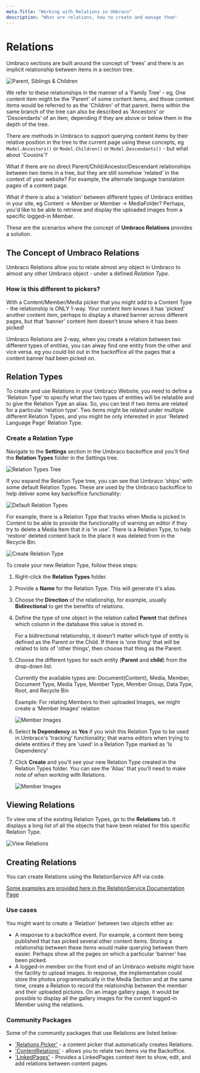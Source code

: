 ```yaml
---
meta.Title: "Working with Relations in Umbraco"
description: "What are relations, how to create and manage them"
---
```


# Relations

Umbraco sections are built around the concept of 'trees' and there is an implicit relationship between items in a section tree.

![Parent, Siblings & Children](images/parent-siblings-children.png)

We refer to these relationships in the manner of a 'Family Tree' - eg, One content item might be the 'Parent' of some content items, and those content items would be referred to as the 'Children' of that parent. Items within the same branch of the tree can also be described as 'Ancestors' or 'Descendants' of an item, depending if they are above or below them in the depth of the tree.

There are methods in Umbraco to support querying content items by their relative position in the tree to the current page using these concepts, eg `Model.Ancestors()` or `Model.Children()` or `Model.Descendants()` - but what about 'Cousins'?

What if there are no direct Parent/Child/Ancestor/Descendant relationships between two items in a tree, but they are still somehow 'related' in the context of your website? For example, the alternate language translation pages of a content page.

What if there is also a 'relation' between different types of Umbraco entities in your site, eg Content -> Member or Member -> MediaFolder? Perhaps, you'd like to be able to retrieve and display the uploaded images from a specific logged-in Member.

These are the scenarios where the concept of **Umbraco Relations** provides a solution.

## The Concept of Umbraco Relations

Umbraco Relations allow you to relate almost any object in Umbraco to almost any other Umbraco object - under a defined *Relation Type*.

### How is this different to pickers?

With a Content/Member/Media picker that you might add to a Content Type - the relationship is ONLY 1-way. Your content item knows it has 'picked' another content item, perhaps to display a shared banner across different pages, but that 'banner' content item doesn't know where it has been picked!

Umbraco Relations are 2-way, when you create a relation between two different types of entities, you can alway find one entity from the other and vice versa. eg you could list out in the backoffice all the pages that a content banner had been picked on.

## Relation Types

To create and use Relations in your Umbraco Website, you need to define a 'Relation Type' to specify what the two types of entities will be relatable and to give the Relation Type an alias. So, you can test if two items are related for a particular 'relation type'. Two items might be related under multiple different Relation Types, and you might be only interested in your 'Related Language Page' Relation Type.

### Create a Relation Type

Navigate to the **Settings** section in the Umbraco backoffice and you'll find the **Relation Types** folder in the Settings tree.

![Relation Types Tree](images/relation-types-tree.png)

If you expand the Relation Type tree, you can see that Umbraco 'ships' with some default Relation Types. These are used by the Umbraco backoffice to help deliver some key backoffice functionality:

![Default Relation Types](images/default-relation-types.png)

For example, there is a Relation Type that tracks when Media is picked in Content to be able to provide the functionality of warning an editor if they try to delete a Media Item that it is 'in use'. There is a Relation Type, to help 'restore' deleted content back to the place it was deleted from in the Recycle Bin.

![Create Relation Type](images/create-relation-type.png)

To create your new Relation Type, follow these steps:

1. Right-click the **Relation Types** folder.

2. Provide a **Name** for the Relation Type. This will generate it's alias.

3. Choose the **Direction** of the relationship, for example, usually **Bidirectional** to get the benefits of relations.

4. Define the type of one object in the relation called **Parent** that defines which column in the database this value is stored in.

   For a bidirectional relationship, it doesn't matter which type of entity is defined as the Parent or the Child. If there is 'one thing' that will be related to lots of 'other things', then choose that thing as the Parent.

5. Choose the different types for each entity (**Parent** and **child**) from the drop-down list.

    Currently the available types are: Document(Content), Media, Member, Document Type, Media Type, Member Type, Member Group, Data Type, Root, and Recycle Bin

    Example: For relating Members to their uploaded Images, we might create a 'Member Images' relation

    ![Member Images](images/member-images.png)

6. Select **Is Dependency** as **Yes** if you wish this Relation Type to be used in Umbraco's 'tracking' functionality; that warns editors when trying to delete entities if they are 'used' in a Relation Type marked as 'Is Dependency'

7. Click **Create** and you'll see your new Relation Type created in the Relation Types folder. You can see the 'Alias' that you'll need to make note of when working with Relations.

    ![Member Images](images/relation-alias.png)

## Viewing Relations

To view one of the existing Relation Types, go to the **Relations** tab. It displays a long list of all the objects that have been related for this specific Relation Type. 

![View Relations](images/view-relations.png)

## Creating Relations

You can create Relations using the RelationService API via code.

[Some examples are provided here in the RelationService Documentation Page](../../reference/management/services/relationservice.md)

### Use cases

You might want to create a 'Relation' between two objects either as:

- A response to a backoffice event. For example, a content item being published that has picked several other content items. Storing a relationship between these items would make querying between them easier. Perhaps show all the pages on which a particular 'banner' has been picked.
- A logged-in member on the front end of an Umbraco website might have the facility to upload images. In response, the implementation could store the photos programmatically in the Media Section and at the same time, create a Relation to record the relationship between the member and their uploaded pictures. On an image gallery page, it would be possible to display all the gallery images for the current logged-in Member using the relations.

### Community Packages
  
Some of the community packages that use Relations are listed below:

* ['Relations Picker'](https://our.umbraco.com/packages/backoffice-extensions/relations-picker/) - a content picker that automatically creates Relations.
* ['ContentRelations'](https://our.umbraco.com/packages/backoffice-extensions/contentrelations/) - allows you to relate two items via the Backoffice.
* ['LinkedPages'](https://our.umbraco.com/packages/backoffice-extensions/linked-pages/) - Provides a LinkedPages context item to show, edit, and add relations between content pages.
